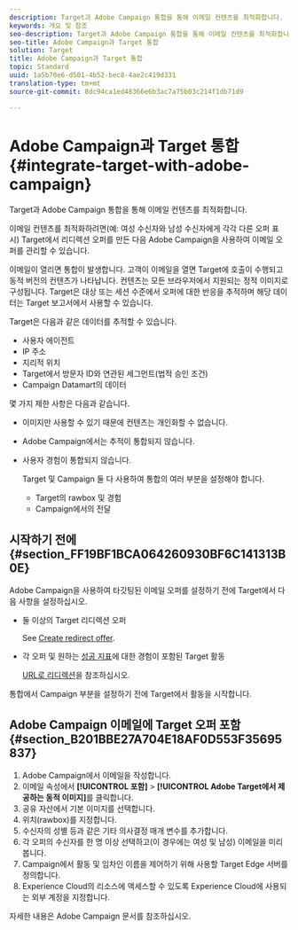 ```yaml
---
description: Target과 Adobe Campaign 통합을 통해 이메일 컨텐츠를 최적화합니다.
keywords: 개요 및 참조
seo-description: Target과 Adobe Campaign 통합을 통해 이메일 컨텐츠를 최적화합니다.
seo-title: Adobe Campaign과 Target 통합
solution: Target
title: Adobe Campaign과 Target 통합
topic: Standard
uuid: 1a5b70e6-d501-4b52-bec8-4ae2c419d331
translation-type: tm+mt
source-git-commit: 8dc94ca1ed48366e6b3ac7a75b03c214f1db71d9

---
```



# Adobe Campaign과 Target 통합{#integrate-target-with-adobe-campaign}

Target과 Adobe Campaign 통합을 통해 이메일 컨텐츠를 최적화합니다.

이메일 컨텐츠를 최적화하려면(예: 여성 수신자와 남성 수신자에게 각각 다른 오퍼 표시) Target에서 리디렉션 오퍼를 만든 다음 Adobe Campaign을 사용하여 이메일 오퍼를 관리할 수 있습니다.

이메일이 열리면 통합이 발생합니다. 고객이 이메일을 열면 Target에 호출이 수행되고 동적 버전의 컨텐츠가 나타납니다. 컨텐츠는 모든 브라우저에서 지원되는 정적 이미지로 구성됩니다. Target은 대상 또는 세션 수준에서 오퍼에 대한 반응을 추적하며 해당 데이터는 Target 보고서에서 사용할 수 있습니다.

Target은 다음과 같은 데이터를 추적할 수 있습니다.

* 사용자 에이전트
* IP 주소
* 지리적 위치
* Target에서 방문자 ID와 연관된 세그먼트(법적 승인 조건)
* Campaign Datamart의 데이터

몇 가지 제한 사항은 다음과 같습니다.

* 이미지만 사용할 수 있기 때문에 컨텐츠는 개인화할 수 없습니다.
* Adobe Campaign에서는 추적이 통합되지 않습니다.
* 사용자 경험이 통합되지 않습니다.

   Target 및 Campaign 둘 다 사용하여 통합의 여러 부분을 설정해야 합니다.

   * Target의 rawbox 및 경험
   * Campaign에서의 전달

## 시작하기 전에 {#section_FF19BF1BCA064260930BF6C141313B0E}

Adobe Campaign을 사용하여 타깃팅된 이메일 오퍼를 설정하기 전에 Target에서 다음 사항을 설정하십시오.

* 둘 이상의 Target 리디렉션 오퍼

   See [Create redirect offer](/help/c-experiences/c-manage-content/offer-redirect.md).
* 각 오퍼 및 원하는 [성공 지표](/help/c-activities/r-success-metrics/success-metrics.md)에 대한 경험이 포함된 Target 활동

   [URL로 리디렉션](/help/c-experiences/c-visual-experience-composer/redirect-offer.md)을 참조하십시오.

통합에서 Campaign 부분을 설정하기 전에 Target에서 활동을 시작합니다.

## Adobe Campaign 이메일에 Target 오퍼 포함 {#section_B201BBE27A704E18AF0D553F35695837}

1. Adobe Campaign에서 이메일을 작성합니다.
1. 이메일 속성에서 **[!UICONTROL 포함]** &gt; **[!UICONTROL Adobe Target에서 제공하는 동적 이미지]**&#x200B;를 클릭합니다.
1. 공유 자산에서 기본 이미지를 선택합니다.
1. 위치(rawbox)를 지정합니다.
1. 수신자의 성별 등과 같은 기타 의사결정 매개 변수를 추가합니다.
1. 각 오퍼의 수신자를 한 명 이상 선택하고(이 경우에는 여성 및 남성) 이메일을 미리 봅니다.
1. Campaign에서 활동 및 임차인 이름을 제어하기 위해 사용할 Target Edge 서버를 정의합니다.
1. Experience Cloud의 리소스에 액세스할 수 있도록 Experience Cloud에 사용되는 외부 계정을 지정합니다.

자세한 내용은 Adobe Campaign 문서를 참조하십시오.
